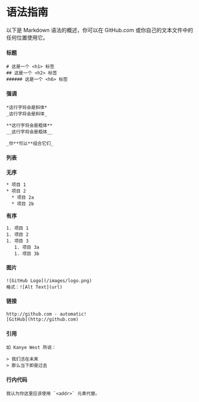 # 语法指南

以下是 Markdown 语法的概述，你可以在 GitHub.com 或你自己的文本文件中的任何位置使用它。

#### 标题

```text
# 这是一个 <h1> 标签
## 这是一个 <h2> 标签
###### 这是一个 <h6> 标签
```

#### 强调

```text
*这行字将会是斜体*
_这行字将会是斜体_

**这行字将会是粗体**
__这行字将会是粗体__

_你**可以**组合它们_
```

#### 列表

**无序**

```text
* 项目 1
* 项目 2
  * 项目 2a
  * 项目 2b
```

**有序**

```text
1. 项目 1
1. 项目 2
1. 项目 3
   1. 项目 3a
   1. 项目 3b
```

#### 图片

```text
![GitHub Logo](/images/logo.png)
格式：![Alt Text](url)
```

#### 链接

```text
http://github.com - automatic!
[GitHub](http://github.com)
```

#### 引用

```text
如 Kanye West 所说：

> 我们活在未来
> 那么当下即是过去
```

#### 行内代码

```text
我认为你这里应该使用 `<addr>` 元素代替。
```


